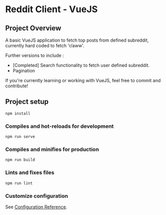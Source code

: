 # Reddit Client - VueJS

## Project Overview

A basic VueJS application to fetch top posts from defined subreddit, currently hard coded to fetch 'r/aww'.

Further versions to include :

- [Completed] Search functionality to fetch user defined subreddit.
- Pagination

If you're currently learning or working with VueJS, feel free to commit and contribute!

## Project setup

```
npm install
```

### Compiles and hot-reloads for development

```
npm run serve
```

### Compiles and minifies for production

```
npm run build
```

### Lints and fixes files

```
npm run lint
```

### Customize configuration

See [Configuration Reference](https://cli.vuejs.org/config/).
